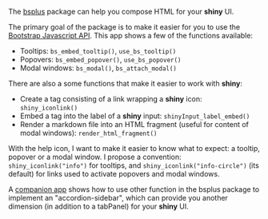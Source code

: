 The [bsplus](https://ijlyttle.github.io/bsplus) package can help you compose HTML for your **shiny** UI.

The primary goal of the package is to make it easier for you to use the [Bootstrap Javascript API](http://getbootstrap.com/javascript). This app shows a few of the functions available:

- Tooltips: `bs_embed_tooltip()`, `use_bs_tooltip()`
- Popovers: `bs_embed_popover()`, `use_bs_popover()`
- Modal windows: `bs_modal()`, `bs_attach_modal()`

There are also a some functions that make it easier to work with **shiny**:

- Create a tag consisting of a link wrapping a **shiny** icon: `shiny_iconlink()`
- Embed a tag into the label of a **shiny** input: `shinyInput_label_embed()`
- Render a markdown file into an HTML fragment (useful for content of modal windows): `render_html_fragment()`

With the help icon, I want to make it easier to know what to expect: a tooltip, popover or a modal window. I propose a convention: `shiny_iconlink("info")` for tooltips, and `shiny_iconlink("info-circle")` (its default) for links used to activate popovers and modal windows.

A [companion app](https://ijlyttle.shinyapps.io/accordion_sidebar/) shows how to use other function in the bsplus package to implement an "accordion-sidebar", which can provide you another dimension (in addition to a tabPanel) for your **shiny** UI.
